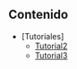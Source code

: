 

## Contenido
- [Tutoriales]
    - [Tutorial2](https://drive.google.com/drive/folders/10cdicS0r8XXkY5w9uHx2fnu35HIYIMRV?usp=drive_link)
    - [Tutorial3](https://drive.google.com/drive/folders/1MHnSEnT5RBK5a4X5L20RNlsH85UtdwaI?usp=sharing)
      

